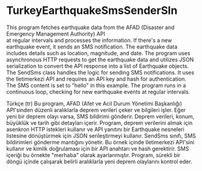 # TurkeyEarthquakeSmsSenderSln

 This program fetches earthquake data from the AFAD (Disaster and Emergency Management Authority) API   
 at regular intervals and processes the information. If there's a new earthquake event, it sends an SMS
 notification. The earthquake data includes details such as location, magnitude, and date.
 The program uses asynchronous HTTP requests to get the earthquake data and utilizes JSON serialization
 to convert the API response into a list of Earthquake objects.
 The SendSms class handles the logic for sending SMS notifications. It uses the Iletimerkezi API and requires
 an API key and hash for authentication. The SMS content is set to "hello" in this example.
The program runs in a continuous loop, checking for new earthquake events at regular intervals.

Türkçe (tr)
Bu program, AFAD (Afet ve Acil Durum Yönetimi Başkanlığı) API'sinden düzenli aralıklarla deprem verileri çeker ve bilgileri işler. Eğer yeni bir deprem olayı varsa, SMS bildirimi gönderir. Deprem verileri, konum, büyüklük ve tarih gibi detayları içerir. Program, deprem verilerini almak için asenkron HTTP istekleri kullanır ve API yanıtını bir Earthquake nesneleri listesine dönüştürmek için JSON serileştirmeyi kullanır. SendSms sınıfı, SMS bildirimleri gönderme mantığını yönetir. Bu örnek içinde Iletimerkezi API'sini kullanır ve kimlik doğrulaması için bir API anahtarı ve hash gerektirir. SMS içeriği bu örnekte "merhaba" olarak ayarlanmıştır. Program, sürekli bir döngü içinde çalışarak belirli aralıklarla yeni deprem olaylarını kontrol eder.
